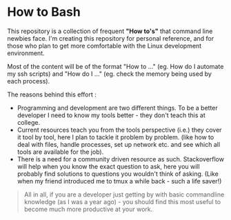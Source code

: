# How to Bash
This repository is a collection of frequent **"How to's"** that command line newbies face. I'm creating this repository for personal reference, and for those who plan to get more comfortable with the Linux development environment. 

Most of the content will be of the format "How to ..." (eg. How do I automate my ssh scripts) and "How do I ..." (eg. check the memory being used by each process).

The reasons behind this effort :
* Programming and development are two different things. To be a better developer I need to know my tools better - they don't teach this at college. 
* Current resources teach you from the tools perspective (i.e.) they cover it tool by tool, here I plan to tackle it problem by problem. (like how to deal with files, handle processes, set up network etc. and see which all tools are available for the job).
* There is a need for a community driven resource as such. Stackoverflow will help when you know the exact question to ask, here you will probably find solutions to questions you wouldn't think of asking. (Like when my friend introduced me to tmux a while back - such a life saver!)


> All in all, if you are a developer just getting by with basic commandline knowledge (as I was a year ago) - you should find this most useful to become much more productive at your work. 
